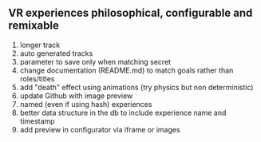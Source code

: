VR experiences philosophical, configurable and remixable
------------

1. longer track
1. auto generated tracks
1. parameter to save only when matching secret
1. change documentation (README.md) to match goals rather than roles/titles
1. add "death" effect using animations (try physics but non deterministic)
1. update Github with image preview
1. named (even if using hash) experiences
1. better data structure in the db to include experience name and timestamp
1. add preview in configurator via iframe or images